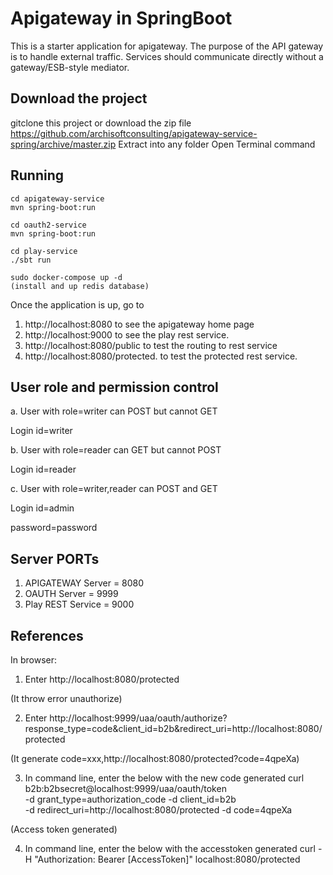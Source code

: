 # Apigateway in SpringBoot

This is a starter application for apigateway. The purpose of the API gateway is to handle external traffic.
Services should communicate directly without a gateway/ESB-style mediator.

## Download the project
gitclone this project or download the zip file https://github.com/archisoftconsulting/apigateway-service-spring/archive/master.zip
Extract into any folder
Open Terminal command


## Running

```
cd apigateway-service
mvn spring-boot:run

cd oauth2-service
mvn spring-boot:run

cd play-service
./sbt run

sudo docker-compose up -d
(install and up redis database)
```

Once the application is up, go to 


1. http://localhost:8080 to see the apigateway home page
2. http://localhost:9000 to see the play rest service.
3. http://localhost:8080/public to test the routing to rest service
4. http://localhost:8080/protected. to test the protected rest service. 

## User role and permission control

a. User with role=writer can POST but cannot GET

Login id=writer

b. User with role=reader can GET but cannot POST

Login id=reader

c. User with role=writer,reader can POST and GET

Login id=admin


password=password

## Server PORTs

1. APIGATEWAY Server = 8080
2. OAUTH Server = 9999
3. Play REST Service = 9000

## References

In browser:

1. Enter http://localhost:8080/protected

(It throw error unauthorize)

2. Enter http://localhost:9999/uaa/oauth/authorize?response_type=code&client_id=b2b&redirect_uri=http://localhost:8080/protected

(It generate code=xxx,http://localhost:8080/protected?code=4qpeXa)

3. In command line, enter the below with the new code generated
curl b2b:b2bsecret@localhost:9999/uaa/oauth/token  \
-d grant_type=authorization_code -d client_id=b2b     \
-d redirect_uri=http://localhost:8080/protected -d code=4qpeXa

(Access token generated)

4. In command line, enter the below with the accesstoken generated
curl -H "Authorization: Bearer [AccessToken]" localhost:8080/protected
